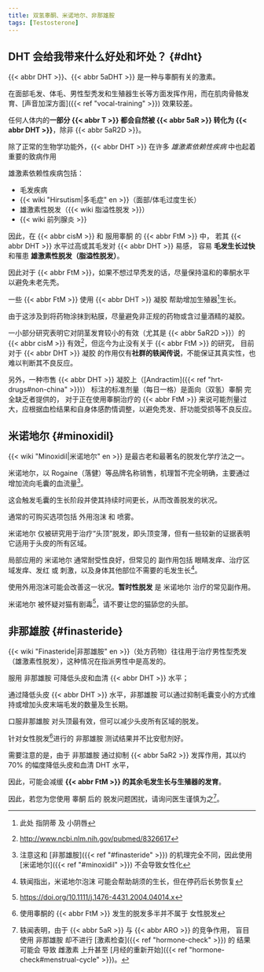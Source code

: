 ```yaml
---
title: 双氢睾酮、米诺地尔、非那雄胺
tags: [Testosterone]
---
```


## DHT 会给我带来什么好处和坏处？ {#dht}

{{< abbr DHT >}}、{{< abbr 5aDHT >}} 是一种与睾酮有关的激素。

在面部毛发、体毛、男性型秃发和生殖器生长等方面发挥作用，而在肌肉骨骼发育、[声音加深方面]({{< ref "vocal-training" >}}) 效果较差。

任何人体内的**一部分 {{< abbr T >}} 都会自然被 {{< abbr 5aR >}} 转化为 {{< abbr DHT >}}**，除非 {{< abbr 5aR2D >}}。

除了正常的生物学功能外，{{< abbr DHT >}} 在许多 _雄激素依赖性疾病_ 中也起着重要的致病作用

雄激素依赖性疾病包括：

- 毛发疾病
- {{< wiki "Hirsutism|多毛症" en >}}（面部/体毛过度生长）
- 雄激素性脱发（{{< wiki 脂溢性脱发 >}}）
- {{< wiki 前列腺炎 >}}

因此，在 {{< abbr cisM >}} 和 服用睾酮 的 {{< abbr FtM >}} 中，
若其 {{< abbr DHT >}} 水平过高或其毛发对 {{< abbr DHT >}} 易感，
容易 **毛发生长过快** 和罹患 **雄激素性脱发（脂溢性脱发）**。

因此对于 {{< abbr FtM >}}，如果不想过早秃发的话，尽量保持温和的睾酮水平以避免未老先秃。

一些 {{< abbr FtM >}} 使用 {{< abbr DHT >}} 凝胶 帮助增加生殖器[^genitals]生长。

[^genitals]: 此处 指阴蒂 及 小阴唇

由于这涉及到将药物涂抹到粘膜，尽量避免非正规的药物或含过量酒精的凝胶。

一小部分研究表明它对阴茎发育较小的有效（尤其是 {{< abbr 5aR2D >}}）的 {{< abbr cisM >}} 有效[^1]，但迄今为止没有关于 {{< abbr FtM >}} 的研究，
目前对于 {{< abbr DHT >}} 凝胶 的作用仅有**社群的轶闻传说**，不能保证其真实性，也难以判断其不良反应。

[^1]: <http://www.ncbi.nlm.nih.gov/pubmed/8326617>

另外，一种市售 {{< abbr DHT >}} 凝胶上（[Andractim]({{< ref "hrt-drugs#non-china" >}})） 标注的标准剂量（每日一格）是面向（双氢）睾酮 完全缺乏者提供的，
对于正在使用睾酮治疗的 {{< abbr FtM >}} 来说可能剂量过大，应根据血检结果和自身体感酌情调整，以避免秃发、肝功能受损等不良反应。

## 米诺地尔 {#minoxidil}

{{< wiki "Minoxidil|米诺地尔" en >}} 是最古老和最著名的脱发化学疗法之一。

米诺地尔，以 Rogaine（落健）等品牌名称销售，机理暂不完全明确，主要通过增加流向毛囊的血流量[^2]。

这会触发毛囊的生长阶段并使其持续时间更长，从而改善脱发的状况。

[^2]: 注意这和 [非那雄胺]({{< ref "#finasteride" >}}) 的机理完全不同，因此使用 [米诺地尔]({{< ref "#minoxidil" >}}) 不会导致女性化

通常的可购买选项包括 外用泡沫 和 喷雾。

米诺地尔 仅被研究用于治疗“头顶”脱发，即头顶变薄，但有一些较新的证据表明它适用于头皮的所有区域。

局部应用的 米诺地尔 通常耐受性良好，但常见的 副作用包括 眼睛发痒、治疗区域发痒、发红 或 刺激，以及身体其他部位不需要的毛发生长[^3]。

[^3]: 轶闻指出，米诺地尔泡沫 可能会帮助胡须的生长，但在停药后长势恢复

使用外用泡沫可能会改善这一状况。**暂时性脱发** 是 米诺地尔 治疗的常见副作用。

米诺地尔 被怀疑对猫有剧毒[^4]，请不要让您的猫舔您的头部。

[^4]: <https://doi.org/10.1111/j.1476-4431.2004.04014.x>

## 非那雄胺 {#finasteride}

{{< wiki "Finasteride|非那雄胺" en >}}（处方药物）往往用于治疗男性型秃发（雄激素性脱发），这种情况在指派男性中是高发的。

服用 非那雄胺 可降低头皮和血清 {{< abbr DHT >}} 水平；

通过降低头皮 {{< abbr DHT >}} 水平，非那雄胺 可以通过抑制毛囊变小的方式维持或增加头皮末端毛发的数量及生长期。

口服非那雄胺 对头顶最有效，但可以减少头皮所有区域的脱发。

针对女性脱发[^5]进行的 非那雄胺 测试结果并不比安慰剂好。

[^5]: 使用睾酮的 {{< abbr FtM >}} 发生的脱发多半并不属于 女性脱发

需要注意的是，由于 非那雄胺 通过抑制 {{< abbr 5aR2 >}} 发挥作用，其以约 70% 的幅度降低头皮和血清 DHT 水平，

因此，可能会减缓 **{{< abbr FtM >}} 的其余毛发生长与生殖器的发育**。

因此，若您为您使用 睾酮 后的 脱发问题困扰，请询问医生谨慎为之[^6]。

[^6]:
    轶闻表明，由于 {{< abbr 5aR >}} 与 {{< abbr ARO >}} 的竞争作用，
    盲目使用 非那雄胺 却不进行 [激素检查]({{< ref "hormone-check" >}}) 的 结果可能会
    导致 雌激素 上升甚至 [月经的重新开始]({{< ref "hormone-check#menstrual-cycle" >}})。
